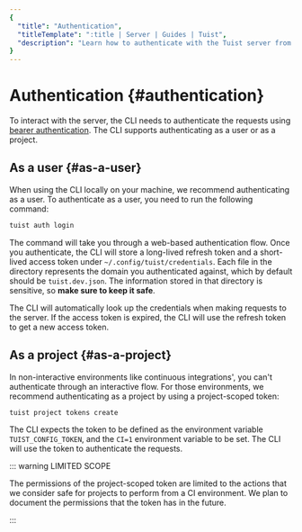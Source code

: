 ```yaml
---
{
  "title": "Authentication",
  "titleTemplate": ":title | Server | Guides | Tuist",
  "description": "Learn how to authenticate with the Tuist server from the CLI."
}
---
```

# Authentication {#authentication}

To interact with the server, the CLI needs to authenticate the requests using [bearer authentication](https://swagger.io/docs/specification/authentication/bearer-authentication/). The CLI supports authenticating as a user or as a project.

## As a user {#as-a-user}

When using the CLI locally on your machine, we recommend authenticating as a user. To authenticate as a user, you need to run the following command:

```bash
tuist auth login
```

The command will take you through a web-based authentication flow. Once you authenticate, the CLI will store a long-lived refresh token and a short-lived access token under `~/.config/tuist/credentials`. Each file in the directory represents the domain you authenticated against, which by default should be `tuist.dev.json`. The information stored in that directory is sensitive, so **make sure to keep it safe**.

The CLI will automatically look up the credentials when making requests to the server. If the access token is expired, the CLI will use the refresh token to get a new access token.

## As a project {#as-a-project}

In non-interactive environments like continuous integrations', you can't authenticate through an interactive flow. For those environments, we recommend authenticating as a project by using a project-scoped token:

```bash
tuist project tokens create
```

The CLI expects the token to be defined as the environment variable `TUIST_CONFIG_TOKEN`, and the `CI=1` environment variable to be set. The CLI will use the token to authenticate the requests.

::: warning LIMITED SCOPE
<!-- -->
The permissions of the project-scoped token are limited to the actions that we consider safe for projects to perform from a CI environment. We plan to document the permissions that the token has in the future.
<!-- -->
:::
